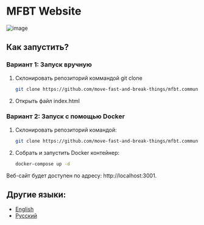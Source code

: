 # MFBT Website

![image](https://github.com/move-fast-and-break-things/mfabt_site/assets/92587254/18e628c2-26bb-4f31-8a7f-5173e218ed40)

## Как запустить?

### Вариант 1: Запуск вручную

1. Склонировать репозиторий коммандой git clone
   ```bash
   git clone https://github.com/move-fast-and-break-things/mfbt.community.git
   ```
2. Открыть файл index.html

### Вариант 2: Запуск с помощью Docker

1. Склонировать репозиторий командой:

    ```bash
    git clone https://github.com/move-fast-and-break-things/mfbt.community.git
    ```

2. Собрать и запустить Docker контейнер:

    ```bash
    docker-compose up -d
    ```

Веб-сайт будет доступен по адресу: http://localhost:3001.

## Другие языки:

- [English](README.md)
- [Русский](README.ru.md)
